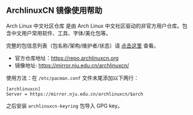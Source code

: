 ## ArchlinuxCN 镜像使用帮助

Arch Linux 中文社区仓库 是由 Arch Linux 中文社区驱动的非官方用户仓库。包含中文用户常用软件、工具、字体/美化包等。

完整的包信息列表（包名称/架构/维护者/状态）请
[点击这里](https://github.com/archlinuxcn/repo) 查看。

* 官方仓库地址：<https://repo.archlinuxcn.org>
* 镜像地址: <https://mirror.nju.edu.cn/archlinuxcn/>

使用方法：在 `/etc/pacman.conf` 文件末尾添加以下两行：

```
[archlinuxcn]
Server = https://mirror.nju.edu.cn/archlinuxcn/$arch
```

之后安装 `archlinuxcn-keyring` 包导入 GPG key。
